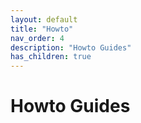 ```yaml
---
layout: default
title: "Howto"
nav_order: 4
description: "Howto Guides"
has_children: true
---
```


# Howto Guides

